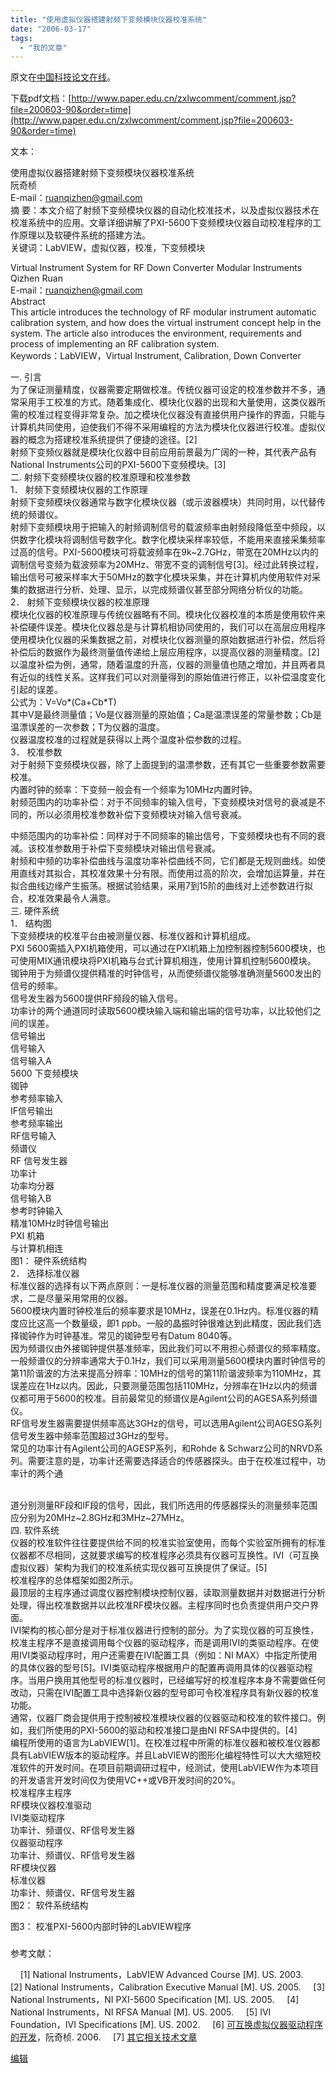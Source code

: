 ```yaml
---
title: "使用虚拟仪器搭建射频下变频模块仪器校准系统"
date: "2006-03-17"
tags: 
  - "我的文章"
---
```


原文在[中国科技论文在线](http://www.paper.edu.cn/)。

下载pdf文档：[http://www.paper.edu.cn/zxlwcomment/comment.jsp?file=200603-90&order=time](http://www.paper.edu.cn/zxlwcomment/comment.jsp?file=200603-90&order=time)

文本：

使用虚拟仪器搭建射频下变频模块仪器校准系统  
阮奇桢  
E-mail：[ruanqizhen@gmail.com](mailto:ruanqizhen@gmail.com)  
摘 要：本文介绍了射频下变频模块仪器的自动化校准技术，以及虚拟仪器技术在校准系统中的应用。文章详细讲解了PXI-5600下变频模块仪器自动校准程序的工作原理以及软硬件系统的搭建方法。  
关键词：LabVIEW，虚拟仪器，校准，下变频模块

Virtual Instrument System for RF Down Converter Modular Instruments  
Qizhen Ruan  
E-mail：[ruanqizhen@gmail.com](mailto:ruanqizhen@gmail.com)  
Abstract  
This article introduces the technology of RF modular instrument automatic calibration system, and how does the virtual instrument concept help in the system. The article also introduces the environment, requirements and process of implementing an RF calibration system.  
Keywords：LabVIEW，Virtual Instrument, Calibration, Down Converter

  
一. 引言  
为了保证测量精度，仪器需要定期做校准。传统仪器可设定的校准参数并不多，通常采用手工校准的方式。随着集成化、模块化仪器的出现和大量使用，这类仪器所需的校准过程变得非常复杂。加之模块化仪器没有直接供用户操作的界面，只能与计算机共同使用，迫使我们不得不采用编程的方法为模块化仪器进行校准。虚拟仪器的概念为搭建校准系统提供了便捷的途径。\[2\]  
射频下变频仪器就是模块化仪器中目前应用前景最为广阔的一种，其代表产品有National Instruments公司的PXI-5600下变频模块。\[3\]  
二. 射频下变频模块仪器的校准原理和校准参数  
1． 射频下变频模块仪器的工作原理  
射频下变频模块仪器通常与数字化模块仪器（或示波器模块）共同时用，以代替传统的频谱仪。  
射频下变频模块用于把输入的射频调制信号的载波频率由射频段降低至中频段，以供数字化模块将调制信号数字化。数字化模块采样率较低，不能用来直接采集频率过高的信号。PXI-5600模块可将载波频率在9k~2.7GHz，带宽在20MHz以内的调制信号变频为载波频率为20MHz、带宽不变的调制信号\[3\]。经过此转换过程，输出信号可被采样率大于50MHz的数字化模块采集，并在计算机内使用软件对采集的数据进行分析、处理、显示，以完成频谱仪甚至部分网络分析仪的功能。  
2． 射频下变频模块仪器的校准原理  
模块化仪器的校准原理与传统仪器略有不同。模块化仪器校准的本质是使用软件来补偿硬件误差。模块化仪器总是与计算机相协同使用的，我们可以在高层应用程序使用模块化仪器的采集数据之前，对模块化仪器测量的原始数据进行补偿，然后将补偿后的数据作为最终测量值传递给上层应用程序，以提高仪器的测量精度。\[2\]  
以温度补偿为例，通常，随着温度的升高，仪器的测量值也随之增加，并且两者具有近似的线性关系。这样我们可以对测量得到的原始值进行修正，以补偿温度变化引起的误差。  
公式为：V=Vo\*(Ca+Cb\*T)  
其中V是最终测量值；Vo是仪器测量的原始值；Ca是温漂误差的常量参数；Cb是温漂误差的一次参数；T为仪器的温度。  
仪器温度校准的过程就是获得以上两个温度补偿参数的过程。  
3． 校准参数  
对于射频下变频模块仪器，除了上面提到的温漂参数，还有其它一些重要参数需要校准。  
内置时钟的频率：下变频一般会有一个频率为10MHz内置时钟。  
射频范围内的功率补偿：对于不同频率的输入信号，下变频模块对信号的衰减是不同的，所以必须用校准参数补偿下变频模块对输入信号衰减。

中频范围内的功率补偿：同样对于不同频率的输出信号，下变频模块也有不同的衰减。该校准参数用于补偿下变频模块对输出信号衰减。  
射频和中频的功率补偿曲线与温度功率补偿曲线不同，它们都是无规则曲线。如使用直线对其拟合，其校准效果十分有限。而使用过高的阶次，会增加运算量，并在拟合曲线边缘产生振荡。根据试验结果，采用7到15阶的曲线对上述参数进行拟合，校准效果最令人满意。  
三. 硬件系统  
1． 结构图  
下变频模块的校准平台由被测量仪器、标准仪器和计算机组成。  
PXI 5600需插入PXI机箱使用，可以通过在PXI机箱上加控制器控制5600模块，也可使用MIX通讯模块将PXI机箱与台式计算机相连，使用计算机控制5600模块。  
铷钟用于为频谱仪提供精准的时钟信号，从而使频谱仪能够准确测量5600发出的信号的频率。  
信号发生器为5600提供RF频段的输入信号。  
功率计的两个通道同时读取5600模块输入端和输出端的信号功率，以比较他们之间的误差。  
信号输出  
信号输入  
信号输入A  
5600 下变频模块  
铷钟  
参考频率输入  
IF信号输出  
参考频率输出  
RF信号输入  
频谱仪  
RF 信号发生器  
功率计  
功率均分器  
信号输入B  
参考时钟输入  
精准10MHz时钟信号输出  
PXI 机箱  
与计算机相连  
图1： 硬件系统结构  
2． 选择标准仪器  
标准仪器的选择有以下两点原则：一是标准仪器的测量范围和精度要满足校准要求，二是尽量采用常用的仪器。  
5600模块内置时钟校准后的频率要求是10MHz，误差在0.1Hz内。标准仪器的精度应比这高一个数量级，即1 ppb。一般的晶振时钟很难达到此精度，因此我们选择铷钟作为时钟基准。常见的铷钟型号有Datum 8040等。  
因为频谱仪由外接铷钟提供基准频率，因此我们可以不用担心频谱仪的频率精度。一般频谱仪的分辨率通常大于0.1Hz，我们可以采用测量5600模块内置时钟信号的第11阶谐波的方法来提高分辨率：10MHz的信号的第11阶谐波频率为110MHz，其误差应在1Hz以内。因此，只要测量范围包括110MHz，分辨率在1Hz以内的频谱仪都可用于5600的校准。目前最常见的频谱仪是Agilent公司的AGESA系列频谱仪。  
RF信号发生器需要提供频率高达3GHz的信号，可以选用Agilent公司AGESG系列信号发生器中频率范围超过3GHz的型号。  
常见的功率计有Agilent公司的AGESP系列，和Rohde & Schwarz公司的NRVD系列。需要注意的是，功率计还需要选择适合的传感器探头。由于在校准过程中，功率计的两个通  
  

[](http://www.paper.edu.cn/)  
道分别测量RF段和IF段的信号，因此，我们所选用的传感器探头的测量频率范围应分别为20MHz~2.8GHz和3MHz~27MHz。  
四. 软件系统  
仪器的校准软件往往要提供给不同的校准实验室使用，而每个实验室所拥有的标准仪器都不尽相同，这就要求编写的校准程序必须具有仪器可互换性。IVI（可互换虚拟仪器）架构为我们的校准系统实现仪器可互换提供了保证。\[5\]  
校准程序的总体框架如图2所示。  
最顶层的主程序通过调度仪器控制模块控制仪器，读取测量数据并对数据进行分析处理，得出校准数据并以此校准RF模块仪器。主程序同时也负责提供用户交户界面。  
IVI架构的核心部分是对于标准仪器进行控制的部分。为了实现仪器的可互换性，校准主程序不是直接调用每个仪器的驱动程序，而是调用IVI的类驱动程序。在使用IVI类驱动程序时，用户还需要在IVI配置工具（例如：NI MAX）中指定所使用的具体仪器的型号\[5\]。IVI类驱动程序根据用户的配置再调用具体的仪器驱动程序。当用户换用其他型号的标准仪器时，已经编写好的校准程序本身不需要做任何改动，只需在IVI配置工具中选择新仪器的型号即可令校准程序具有新仪器的校准功能。  
通常，仪器厂商会提供用于控制被校准模块仪器的仪器驱动和校准的软件接口。例如，我们所使用的PXI-5600的驱动和校准接口是由NI RFSA中提供的。\[4\]  
编程所使用的语言为LabVIEW\[1\]。在校准过程中所需的标准仪器和被校准仪器都具有LabVIEW版本的驱动程序。并且LabVIEW的图形化编程特性可以大大缩短校准软件的开发时间。在项目前期调研过程中，经测试，使用LabVIEW作为本项目的开发语言开发时间仅为使用VC++或VB开发时间的20%。  
校准程序主程序  
RF模块仪器校准驱动  
IVI类驱动程序  
功率计、频谱仪、RF信号发生器  
仪器驱动程序  
功率计、频谱仪、RF信号发生器  
RF模块仪器  
标准仪器  
功率计、频谱仪、RF信号发生器  
图2： 软件系统结构

[](http://www.paper.edu.cn/)

  
图3： 校准PXI-5600内部时钟的LabVIEW程序

###   
参考文献：

    \[1\] National Instruments，LabVIEW Advanced Course \[M\]. US. 2003. 
    \[2\] National Instruments，Calibration Executive Manual \[M\]. US. 2005. 
    \[3\] National Instruments，NI PXI-5600 Specification \[M\]. US. 2005. 
    \[4\] National Instruments，NI RFSA Manual \[M\]. US. 2005. 
    \[5\] IVI Foundation，IVI Specifications \[M\]. US. 2002. 
    \[6\] [可互换虚拟仪器驱动程序的开发](http://ruanqizhen.spaces.msn.com/blog/cns!5852D4F797C53FB6!1060.entry)，阮奇桢. 2006. 
    \[7\] [其它相关技术文章](http://spaces.msn.com/ruanqizhen/blog/cns!5852D4F797C53FB6!1073.entry)  

[编辑](http://spaces.msn.com/ruanqizhen/PersonalSpace.aspx?_c11_BlogPart_handle=cns!5852D4F797C53FB6!1239&_c11_BlogPart_blogpart=blogentry&_c=BlogPart&_c02_owner=1)
